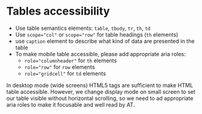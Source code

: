 # Tables accessibility

* Use table semantics elements: `table`, `tbody`, `tr`, `th`, `td`
* Use `scope="col"` or `scope="row"` for table headings (`th` elements)
* use `caption` element to describe what kind of data are presented in the table
* To make mobile table accessible, please add appropriate aria roles:
    * `role="columnheader"` for `th` elements
    * `role="row"` for `row` elements
    * `role="gridcell"` for `td` elements

In desktop mode (wide screens) HTML5 tags are sufficient to make HTML table accessible. However, we change display mode on small screen to set our table visible without horizontal scrolling, so we need to ad appropriate aria roles to make it focusable and well read by AT.
